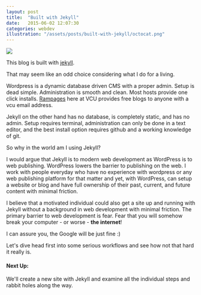 ```yaml
---
layout: post
title:  "Built with Jekyll"
date:   2015-06-02 12:07:30
categories: webdev
illustration: "/assets/posts/built-with-jekyll/octocat.png"
---
```

<img class="hidden" src="{{ page.illustration }}" />

This blog is built with [jekyll](http://jekyllrb.com/).

That may seem like an odd choice considering what I do for a living.

Wordpress is a dynamic database driven CMS with a proper admin. Setup is dead simple. Administration is smooth and clean. Most hosts provide one click installs. [Rampages](http://rampages.us) here at VCU provides free blogs to anyone with a vcu email address.

Jekyll on the other hand has no database, is completely static, and has no admin. Setup requires terminal, administration can only be done in a text editor, and the best install option requires github and a working knowledge of git.

So why in the world am I using Jekyll?

I would argue that Jekyll is to modern web development as WordPress is to web publishing. WordPress lowers the barrier to publishing on the web. I work with people everyday who have no experience with wordpress or any web publishing platform for that matter and yet, with WordPress, can setup a website or blog and have full ownership of their past, current, and future content with minimal friction.

I believe that a motivated individual could also get a site up and running with Jekyll without a background in web development with minimal friction. The primary barrier to web development is fear. Fear that you will somehow break your computer - or worse - **the internet**!

I can assure you, the Google will be just fine :)

Let's dive head first into some serious workflows and see how not that hard it really is.

<div class="meta" markdown="1">

#### Next Up:

We'll create a new site with Jekyll and examine all the individual steps and rabbit holes along the way.

</div>
